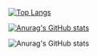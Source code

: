 [![Top Langs](https://github-readme-stats.vercel.app/api/top-langs/?username=icefoxand)](https://github.com/anuraghazra/github-readme-stats)

[![Anurag's GitHub stats](https://github-readme-stats.vercel.app/api?username=icefoxand)](https://github.com/anuraghazra/github-readme-stats)

![Anurag's GitHub stats](https://github-readme-stats.vercel.app/api?username=icefoxand&hide=contribs,prs&show_icons=true&theme=tokyonight)
